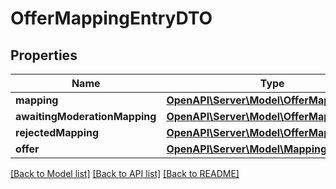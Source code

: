 # OfferMappingEntryDTO

## Properties
Name | Type | Description | Notes
------------ | ------------- | ------------- | -------------
**mapping** | [**OpenAPI\Server\Model\OfferMappingDTO**](OfferMappingDTO.md) |  | [optional] 
**awaitingModerationMapping** | [**OpenAPI\Server\Model\OfferMappingDTO**](OfferMappingDTO.md) |  | [optional] 
**rejectedMapping** | [**OpenAPI\Server\Model\OfferMappingDTO**](OfferMappingDTO.md) |  | [optional] 
**offer** | [**OpenAPI\Server\Model\MappingsOfferDTO**](MappingsOfferDTO.md) |  | [optional] 

[[Back to Model list]](../README.md#documentation-for-models) [[Back to API list]](../README.md#documentation-for-api-endpoints) [[Back to README]](../README.md)


